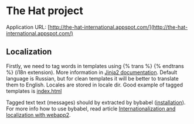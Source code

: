 # The Hat project

Application URL: [http://the-hat-international.appspot.com/](http://the-hat-international.appspot.com/)

## Localization

Firstly, we need to tag words in templates using {% trans %} {% endtrans %} (i18n extension). More information in [Jinja2 documentation](http://jinja.pocoo.org/docs/extensions/#i18n-extension). Default language is Russian, but for clean templates it will be better to translate them to English. Locales are stored in locale dir. Good example of tagged templates is [index.html](https://github.com/Sibyx/thehat/blob/master/templates/index.html)

Tagged text text (messages) should by extracted by bybabel ([installation](http://webapp-improved.appspot.com/tutorials/i18n.html#get-babel-and-pytz)). For more info how to use bybabel, read article [Internationalization and localization with webapp2](http://webapp-improved.appspot.com/tutorials/i18n.html#extract-and-compile-translations).
